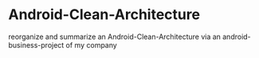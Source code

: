 # Android-Clean-Architecture
reorganize and summarize an Android-Clean-Architecture via an android-business-project of my company
